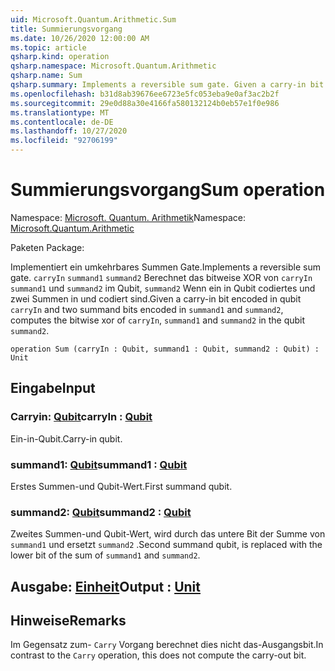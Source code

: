 ```yaml
---
uid: Microsoft.Quantum.Arithmetic.Sum
title: Summierungsvorgang
ms.date: 10/26/2020 12:00:00 AM
ms.topic: article
qsharp.kind: operation
qsharp.namespace: Microsoft.Quantum.Arithmetic
qsharp.name: Sum
qsharp.summary: Implements a reversible sum gate. Given a carry-in bit encoded in qubit `carryIn` and two summand bits encoded in `summand1` and `summand2`, computes the bitwise xor of `carryIn`, `summand1` and `summand2` in the qubit `summand2`.
ms.openlocfilehash: b31d8ab39676ee6723e5fc053eba9e0af3ac2b2f
ms.sourcegitcommit: 29e0d88a30e4166fa580132124b0eb57e1f0e986
ms.translationtype: MT
ms.contentlocale: de-DE
ms.lasthandoff: 10/27/2020
ms.locfileid: "92706199"
---
```

# <a name="sum-operation"></a><span data-ttu-id="64ca7-102">Summierungsvorgang</span><span class="sxs-lookup"><span data-stu-id="64ca7-102">Sum operation</span></span>

<span data-ttu-id="64ca7-103">Namespace: [Microsoft. Quantum. Arithmetik](xref:Microsoft.Quantum.Arithmetic)</span><span class="sxs-lookup"><span data-stu-id="64ca7-103">Namespace: [Microsoft.Quantum.Arithmetic](xref:Microsoft.Quantum.Arithmetic)</span></span>

<span data-ttu-id="64ca7-104">Paketen [](https://nuget.org/packages/)</span><span class="sxs-lookup"><span data-stu-id="64ca7-104">Package: [](https://nuget.org/packages/)</span></span>


<span data-ttu-id="64ca7-105">Implementiert ein umkehrbares Summen Gate.</span><span class="sxs-lookup"><span data-stu-id="64ca7-105">Implements a reversible sum gate.</span></span> <span data-ttu-id="64ca7-106">`carryIn` `summand1` `summand2` Berechnet das bitweise XOR von `carryIn` `summand1` und `summand2` im Qubit, `summand2` Wenn ein in Qubit codiertes und zwei Summen in und codiert sind.</span><span class="sxs-lookup"><span data-stu-id="64ca7-106">Given a carry-in bit encoded in qubit `carryIn` and two summand bits encoded in `summand1` and `summand2`, computes the bitwise xor of `carryIn`, `summand1` and `summand2` in the qubit `summand2`.</span></span>

```qsharp
operation Sum (carryIn : Qubit, summand1 : Qubit, summand2 : Qubit) : Unit
```


## <a name="input"></a><span data-ttu-id="64ca7-107">Eingabe</span><span class="sxs-lookup"><span data-stu-id="64ca7-107">Input</span></span>

### <a name="carryin--qubit"></a><span data-ttu-id="64ca7-108">Carryin: [Qubit](xref:microsoft.quantum.lang-ref.qubit)</span><span class="sxs-lookup"><span data-stu-id="64ca7-108">carryIn : [Qubit](xref:microsoft.quantum.lang-ref.qubit)</span></span>

<span data-ttu-id="64ca7-109">Ein-in-Qubit.</span><span class="sxs-lookup"><span data-stu-id="64ca7-109">Carry-in qubit.</span></span>


### <a name="summand1--qubit"></a><span data-ttu-id="64ca7-110">summand1: [Qubit](xref:microsoft.quantum.lang-ref.qubit)</span><span class="sxs-lookup"><span data-stu-id="64ca7-110">summand1 : [Qubit](xref:microsoft.quantum.lang-ref.qubit)</span></span>

<span data-ttu-id="64ca7-111">Erstes Summen-und Qubit-Wert.</span><span class="sxs-lookup"><span data-stu-id="64ca7-111">First summand qubit.</span></span>


### <a name="summand2--qubit"></a><span data-ttu-id="64ca7-112">summand2: [Qubit](xref:microsoft.quantum.lang-ref.qubit)</span><span class="sxs-lookup"><span data-stu-id="64ca7-112">summand2 : [Qubit](xref:microsoft.quantum.lang-ref.qubit)</span></span>

<span data-ttu-id="64ca7-113">Zweites Summen-und Qubit-Wert, wird durch das untere Bit der Summe von `summand1` und ersetzt `summand2` .</span><span class="sxs-lookup"><span data-stu-id="64ca7-113">Second summand qubit, is replaced with the lower bit of the sum of `summand1` and `summand2`.</span></span>



## <a name="output--unit"></a><span data-ttu-id="64ca7-114">Ausgabe: [Einheit](xref:microsoft.quantum.lang-ref.unit)</span><span class="sxs-lookup"><span data-stu-id="64ca7-114">Output : [Unit](xref:microsoft.quantum.lang-ref.unit)</span></span>



## <a name="remarks"></a><span data-ttu-id="64ca7-115">Hinweise</span><span class="sxs-lookup"><span data-stu-id="64ca7-115">Remarks</span></span>

<span data-ttu-id="64ca7-116">Im Gegensatz zum- `Carry` Vorgang berechnet dies nicht das-Ausgangsbit.</span><span class="sxs-lookup"><span data-stu-id="64ca7-116">In contrast to the `Carry` operation, this does not compute the carry-out bit.</span></span>
